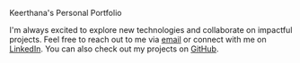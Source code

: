 Keerthana's Personal Portfolio

I'm always excited to explore new technologies and collaborate on impactful projects. Feel free to reach out to me via [email](mailto:kkeerthana1997@gmail.com) or connect with me on [LinkedIn](https://www.linkedin.com/in/keerthanak-23/). You can also check out my projects on [GitHub](https://github.com/keerthanakodaiarasu).
